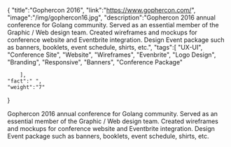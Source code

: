 {
    "title":"Gophercon 2016",
    "link":"https://www.gophercon.com/",
    "image":"/img/gophercon16.jpg",
    "description":"Gophercon 2016 annual conference for Golang community. Served as an essential member of the Graphic / Web design team. Created wireframes and mockups for conference website and Eventbrite integration. Design Event package such as banners, booklets, event schedule, shirts, etc.",
    "tags":[
          "UX-UI",
          "Conference Site",
          "Website",
          "Wireframes",
          "Evenbrite",
          "Logo Design",
          "Branding",
          "Responsive",
          "Banners",
          "Conference Package"

        ],
    "fact":" ",
    "weight":"7"
}


Gophercon 2016 annual conference for Golang community. Served as an essential member of the Graphic / Web design team. Created wireframes and mockups for conference website and Eventbrite integration. Design Event package such as banners, booklets, event schedule, shirts, etc.
